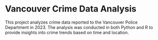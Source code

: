 # Vancouver Crime Data Analysis

This project analyzes crime data reported to the Vancouver Police Department in 2023. The analysis was conducted in both Python and R to provide insights into crime trends based on time and location.
